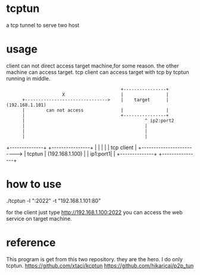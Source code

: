 # tcptun
a tcp tunnel to serve two host


# usage
client can not direct access  target machine,for some reason.
the other machine can access target.
tcp client can access target with tcp by tcptun running in middle.



                                               +----------------+
                         X                     |                |
          +------------------------------->    |    target      | (192.168.1.101)
          |        can not access              |                |
          |                                    +----------------+
          |                                             ^ ip2:port2
          |                                             |
          |                                             |
          |                                             |
  +--------------+                             +----------------+
  |              |                             |                |
  |  tcp client  | +-------------------------> |    tcptun      | (192.168.1.100)
  |              |                    ip1:port1|                |
  +--------------+                             +----------------+


# how to use
./tcptun -l ":2022"  -t "192.168.1.101:80"

for the client just  type  http://192.168.1.100:2022   you can access the web service on target machine.


# reference
This program is get from this two repository. they are the hero.
I do only tcptun.
https://github.com/xtaci/kcptun 
https://github.com/hikaricai/p2p_tun




